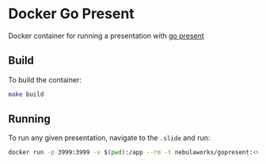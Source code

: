 # Docker Go Present

Docker container for running a presentation with [go present](https://godoc.org/golang.org/x/tools/present)

## Build

To build the container:

```bash
make build
```

## Running

To run any given presentation, navigate to the `.slide` and run:

```bash
docker run -p 3999:3999 -v $(pwd):/app --rm -t nebulaworks/gopresent:<version>
```
